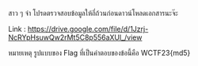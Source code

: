 สาว ๆ จ๋า โปรดตรวจสอบข้อมูลให้ถี่ถ้วนก่อนดาวน์โหลดเอกสารนะจ๊ะ

Link : https://drive.google.com/file/d/1Jzrj-NcRYpHsuwQw2rMt5C8p556aXUl_/view

หมายเหตุ รูปแบบของ Flag ที่เป็นคำตอบของข้อนี้คือ WCTF23{md5}
